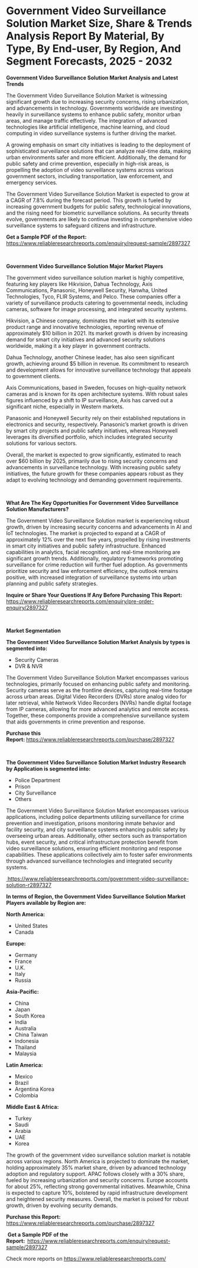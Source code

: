 <p><h1>Government Video Surveillance Solution Market Size, Share & Trends Analysis Report By Material, By Type, By End-user, By Region, And Segment Forecasts, 2025 - 2032</h1></p><p><strong>Government Video Surveillance Solution Market Analysis and Latest Trends</strong></p>
<p><p>The Government Video Surveillance Solution Market is witnessing significant growth due to increasing security concerns, rising urbanization, and advancements in technology. Governments worldwide are investing heavily in surveillance systems to enhance public safety, monitor urban areas, and manage traffic effectively. The integration of advanced technologies like artificial intelligence, machine learning, and cloud computing in video surveillance systems is further driving the market.</p><p>A growing emphasis on smart city initiatives is leading to the deployment of sophisticated surveillance solutions that can analyze real-time data, making urban environments safer and more efficient. Additionally, the demand for public safety and crime prevention, especially in high-risk areas, is propelling the adoption of video surveillance systems across various government sectors, including transportation, law enforcement, and emergency services.</p><p>The Government Video Surveillance Solution Market is expected to grow at a CAGR of 7.8% during the forecast period. This growth is fueled by increasing government budgets for public safety, technological innovations, and the rising need for biometric surveillance solutions. As security threats evolve, governments are likely to continue investing in comprehensive video surveillance systems to safeguard citizens and infrastructure.</p></p>
<p><strong>Get a Sample PDF of the Report:&nbsp;</strong> <a href="https://www.reliableresearchreports.com/enquiry/request-sample/2897327?utm_campaign=3322&utm_medium=2&utm_source=Github&utm_content=ia&utm_term=15032025&utm_id=government-video-surveillance-solution">https://www.reliableresearchreports.com/enquiry/request-sample/2897327</a></p>
<p>&nbsp;</p>
<p><strong>Government Video Surveillance Solution Major Market Players</strong></p>
<p><p>The government video surveillance solution market is highly competitive, featuring key players like Hikvision, Dahua Technology, Axis Communications, Panasonic, Honeywell Security, Hanwha, United Technologies, Tyco, FLIR Systems, and Pelco. These companies offer a variety of surveillance products catering to governmental needs, including cameras, software for image processing, and integrated security systems.</p><p>Hikvision, a Chinese company, dominates the market with its extensive product range and innovative technologies, reporting revenue of approximately $10 billion in 2021. Its market growth is driven by increasing demand for smart city initiatives and advanced security solutions worldwide, making it a key player in government contracts.</p><p>Dahua Technology, another Chinese leader, has also seen significant growth, achieving around $5 billion in revenue. Its commitment to research and development allows for innovative surveillance technology that appeals to government clients.</p><p>Axis Communications, based in Sweden, focuses on high-quality network cameras and is known for its open architecture systems. With robust sales figures influenced by a shift to IP surveillance, Axis has carved out a significant niche, especially in Western markets.</p><p>Panasonic and Honeywell Security rely on their established reputations in electronics and security, respectively. Panasonic’s market growth is driven by smart city projects and public safety initiatives, whereas Honeywell leverages its diversified portfolio, which includes integrated security solutions for various sectors.</p><p>Overall, the market is expected to grow significantly, estimated to reach over $60 billion by 2025, primarily due to rising security concerns and advancements in surveillance technology. With increasing public safety initiatives, the future growth for these companies appears robust as they adapt to evolving technology and demanding government requirements.</p></p>
<p>&nbsp;</p>
<p><strong>What Are The Key Opportunities For Government Video Surveillance Solution Manufacturers?</strong></p>
<p><p>The Government Video Surveillance Solution market is experiencing robust growth, driven by increasing security concerns and advancements in AI and IoT technologies. The market is projected to expand at a CAGR of approximately 12% over the next five years, propelled by rising investments in smart city initiatives and public safety infrastructure. Enhanced capabilities in analytics, facial recognition, and real-time monitoring are significant growth trends. Additionally, regulatory frameworks promoting surveillance for crime reduction will further fuel adoption. As governments prioritize security and law enforcement efficiency, the outlook remains positive, with increased integration of surveillance systems into urban planning and public safety strategies.</p></p>
<p><strong>Inquire or Share Your Questions If Any Before Purchasing This Report:</strong> <a href="https://www.reliableresearchreports.com/enquiry/pre-order-enquiry/2897327?utm_campaign=3322&utm_medium=2&utm_source=Github&utm_content=ia&utm_term=15032025&utm_id=government-video-surveillance-solution">https://www.reliableresearchreports.com/enquiry/pre-order-enquiry/2897327</a></p>
<p>&nbsp;</p>
<p><strong>Market Segmentation</strong></p>
<p><strong>The Government Video Surveillance Solution Market Analysis by types is segmented into:</strong></p>
<p><ul><li>Security Cameras</li><li>DVR & NVR</li></ul></p>
<p><p>The Government Video Surveillance Solution Market encompasses various technologies, primarily focused on enhancing public safety and monitoring. Security cameras serve as the frontline devices, capturing real-time footage across urban areas. Digital Video Recorders (DVRs) store analog video for later retrieval, while Network Video Recorders (NVRs) handle digital footage from IP cameras, allowing for more advanced analytics and remote access. Together, these components provide a comprehensive surveillance system that aids governments in crime prevention and response.</p></p>
<p><strong>Purchase this Report:&nbsp;</strong><a href="https://www.reliableresearchreports.com/purchase/2897327?utm_campaign=3322&utm_medium=2&utm_source=Github&utm_content=ia&utm_term=15032025&utm_id=government-video-surveillance-solution">https://www.reliableresearchreports.com/purchase/2897327</a></p>
<p>&nbsp;</p>
<p><strong>The Government Video Surveillance Solution Market Industry Research by Application is segmented into:</strong></p>
<p><ul><li>Police Department</li><li>Prison</li><li>City Surveillance</li><li>Others</li></ul></p>
<p><p>The Government Video Surveillance Solution Market encompasses various applications, including police departments utilizing surveillance for crime prevention and investigation, prisons monitoring inmate behavior and facility security, and city surveillance systems enhancing public safety by overseeing urban areas. Additionally, other sectors such as transportation hubs, event security, and critical infrastructure protection benefit from video surveillance solutions, ensuring efficient monitoring and response capabilities. These applications collectively aim to foster safer environments through advanced surveillance technologies and integrated security systems.</p></p>
<p><a href="https://www.reliableresearchreports.com/government-video-surveillance-solution-r2897327?utm_campaign=3322&utm_medium=2&utm_source=Github&utm_content=ia&utm_term=15032025&utm_id=government-video-surveillance-solution">&nbsp;https://www.reliableresearchreports.com/government-video-surveillance-solution-r2897327</a></p>
<p><strong>In terms of Region, the Government Video Surveillance Solution Market Players available by Region are:</strong></p>
<p>
    <p> <strong> North America: </strong>
        <ul>
            <li>United States</li>
            <li>Canada</li>
        </ul>
        </p> 
    <p> <strong> Europe: </strong>
        <ul>
            <li>Germany</li>
            <li>France</li>
            <li>U.K.</li>
            <li>Italy</li>
            <li>Russia</li>
        </ul>
        </p> 
    <p> <strong> Asia-Pacific: </strong>
        <ul>
            <li>China</li>
            <li>Japan</li>
            <li>South Korea</li>
            <li>India</li>
            <li>Australia</li>
            <li>China Taiwan</li>
            <li>Indonesia</li>
            <li>Thailand</li>
            <li>Malaysia</li>
        </ul>
        </p> 
    <p> <strong> Latin America: </strong>
        <ul>
            <li>Mexico</li>
            <li>Brazil</li>
            <li>Argentina Korea</li>
            <li>Colombia</li>
        </ul>
        </p> 
    <p> <strong> Middle East & Africa: </strong>
        <ul>
            <li>Turkey</li>
            <li>Saudi</li>
            <li>Arabia</li>
            <li>UAE</li>
            <li>Korea</li>
        </ul>
    </p>
    </p>
<p><p>The growth of the government video surveillance solution market is notable across various regions. North America is projected to dominate the market, holding approximately 35% market share, driven by advanced technology adoption and regulatory support. APAC follows closely with a 30% share, fueled by increasing urbanization and security concerns. Europe accounts for about 25%, reflecting strong governmental initiatives. Meanwhile, China is expected to capture 10%, bolstered by rapid infrastructure development and heightened security measures. Overall, the market is poised for robust growth, driven by evolving security demands.</p></p>
<p><strong>Purchase this Report: </strong><a href="https://www.reliableresearchreports.com/purchase/2897327?utm_campaign=3322&utm_medium=2&utm_source=Github&utm_content=ia&utm_term=15032025&utm_id=government-video-surveillance-solution">https://www.reliableresearchreports.com/purchase/2897327</a></p>
<p>&nbsp;<strong>Get a Sample PDF of the Report:&nbsp;&nbsp;</strong><a href="https://www.reliableresearchreports.com/enquiry/request-sample/2897327?utm_campaign=3322&utm_medium=2&utm_source=Github&utm_content=ia&utm_term=15032025&utm_id=government-video-surveillance-solution">https://www.reliableresearchreports.com/enquiry/request-sample/2897327</a></p>
<p><strong></strong></p>
<p>Check more reports on <a href="https://www.reliableresearchreports.com/?utm_campaign=3322&utm_medium=2&utm_source=Github&utm_content=ia&utm_term=15032025&utm_id=government-video-surveillance-solution">https://www.reliableresearchreports.com/</a></p>